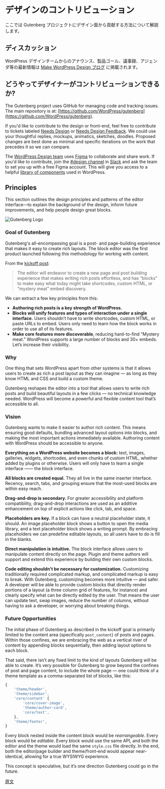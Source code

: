 <!--
# Design Contributions
-->
# デザインのコントリビューション

<!--
A guide on how to get started contributing design to the Gutenberg project.
-->
ここでは Gutenberg プロジェクトにデザイン面から貢献する方法について解説します。

<!--
## Discussions
-->
## ディスカッション

<!--
The [Make WordPress Design blog](https://make.wordpress.org/design/) is the primary spot for the latest information around WordPress Design Team: including announcements, product goals, meeting notes, meeting agendas, and more.

Real-time discussions for design take place in the `#design` channel in [Make WordPress Slack](https://make.wordpress.org/chat) (registration required). Weekly meetings for the Design team are on Wednesdays at 19:00UTC.
-->
WordPress デザインチームからのアナウンス、製品ゴール、議事録、アジェンダ等の最新情報は [Make WordPress Design ブログ](https://make.wordpress.org/design/) に掲載されます。

<!--
-->

<!--
## How Can Designers Contribute?
-->
## どうやってデザイナーがコントリビューションできるか?

The Gutenberg project uses GitHub for managing code and tracking issues. The main repository is at: [https://github.com/WordPress/gutenberg](https://github.com/WordPress/gutenberg).

If you'd like to contribute to the design or front-end, feel free to contribute to tickets labeled [Needs Design](https://github.com/WordPress/gutenberg/issues?q=is%3Aissue+is%3Aopen+label%3A%22Needs+Design%22) or [Needs Design Feedback](https://github.com/WordPress/gutenberg/issues?q=is%3Aissue+is%3Aopen+label%3A"Needs+Design+Feedback%22). We could use your thoughtful replies, mockups, animatics, sketches, doodles. Proposed changes are best done as minimal and specific iterations on the work that precedes it so we can compare.

The [WordPress Design team](http://make.wordpress.org/design/) uses [Figma](https://www.figma.com/) to collaborate and share work. If you'd like to contribute, join the [#design channel](http://wordpress.slack.com/messages/design/) in [Slack](https://make.wordpress.org/chat/) and ask the team to set you up with a free Figma account. This will give you access to a helpful [library of components](https://www.figma.com/file/ZtN5xslEVYgzU7Dd5CxgGZwq/WordPress-Components?node-id=0%3A1) used in WordPress.

## Principles

This section outlines the design principles and patterns of the editor interface—to explain the background of the design, inform future improvements, and help people design great blocks.

![Gutenberg Logo](https://cldup.com/J2MgjuShPv-3000x3000.png)

### Goal of Gutenberg

Gutenberg's all-encompassing goal is a post- and page-building experience that makes it easy to create rich layouts. The block editor was the first product launched following this methodology for working with content.

From the [kickoff post](https://make.wordpress.org/core/2017/01/04/focus-tech-and-design-leads/):

> The editor will endeavor to create a new page and post building experience that makes writing rich posts effortless, and has “blocks” to make easy what today might take shortcodes, custom HTML, or “mystery meat” embed discovery.

We can extract a few key principles from this:

-   **Authoring rich posts is a key strength of WordPress.**
-   **Blocks will unify features and types of interaction under a single interface.** Users shouldn’t have to write shortcodes, custom HTML, or paste URLs to embed. Users only need to learn how the block works in order to use all of its features.
-   **Make core features more discoverable**, reducing hard-to-find “Mystery meat.” WordPress supports a large number of blocks and 30+ embeds. Let’s increase their visibility.

### Why

One thing that sets WordPress apart from other systems is that it allows users to create as rich a post layout as they can imagine — as long as they know HTML and CSS and build a custom theme.

Gutenberg reshapes the editor into a tool that allows users to write rich posts and build beautiful layouts in a few clicks — no technical knowledge needed. WordPress will become a powerful and flexible content tool that’s accessible to all.

### Vision

Gutenberg wants to make it easier to author rich content. This means ensuring good defaults, bundling advanced layout options into blocks, and making the most important actions immediately available. Authoring content with WordPress should be accessible to anyone.

**Everything on a WordPress website becomes a block:** text, images, galleries, widgets, shortcodes, and even chunks of custom HTML, whether added by plugins or otherwise. Users will only have to learn a single interface —— the block interface.

**All blocks are created equal.** They all live in the same inserter interface. Recency, search, tabs, and grouping ensure that the most-used blocks are within easy reach.

**Drag-and-drop is secondary.** For greater accessibility and platform compatibility, drag-and-drop interactions are used as an additive enhancement on top of explicit actions like click, tab, and space.

**Placeholders are key.** If a block can have a neutral placeholder state, it should. An image placeholder block shows a button to open the media library, and a text placeholder block shows a writing prompt. By embracing placeholders we can predefine editable layouts, so all users have to do is fill in the blanks.

**Direct manipulation is intuitive.** The block interface allows users to manipulate content directly on the page. Plugin and theme authors will support and extend this experience by building their own custom blocks.

**Code editing shouldn't be necessary for customization.** Customizing traditionally required complicated markup, and complicated markup is easy to break. With Gutenberg, customizing becomes more intuitive — and safer. A developer will be able to provide custom blocks that directly render portions of a layout (a three column grid of features, for instance) and clearly specify what can be directly edited by the user. That means the user can update text, swap images, reduce the number of columns, without having to ask a developer, or worrying about breaking things.

### Future Opportunities

The initial phase of Gutenberg as described in the kickoff goal is primarily limited to the content area (specifically `post_content`) of posts and pages. Within those confines, we are embracing the web as a vertical river of content by appending blocks sequentially, then adding layout options to each block.

That said, there isn’t any fixed limit to the kind of layouts Gutenberg will be able to create. It’s very possible for Gutenberg to grow beyond the confines of post and page content, to include the whole page — one could think of a theme template as a comma-separated list of blocks, like this:

```js
{
	'theme/header',
	'theme/sidebar',
	'core/content' {
		'core/cover-image',
		'theme/author-card',
		'core/text',
	},
	'theme/footer',
}
```

Every block nested inside the content block would be _rearrangeable_. Every block would be _editable_. Every block would use the same API, and both the editor and the theme would load the same `style.css` file directly. In the end, both the editor/page builder and theme/front-end would appear near-identical, allowing for a true WYSIWYG experience.

This concept is speculative, but it’s one direction Gutenberg could go in the future.

[原文](https://github.com/WordPress/gutenberg/blob/master/docs/contributors/design.md)